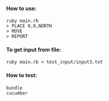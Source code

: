 #### How to use:
```
ruby main.rb
> PLACE 0,0,NORTH
> MOVE
> REPORT
```

#### To get input from file:
```
ruby main.rb < test_input/input3.txt
```

#### How to test:
```
bundle
cucumber
```
